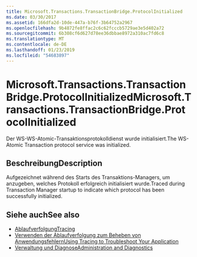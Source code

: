 ```yaml
---
title: Microsoft.Transactions.TransactionBridge.ProtocolInitialized
ms.date: 03/30/2017
ms.assetid: 166dfa2d-10de-447a-b76f-3b64752a2967
ms.openlocfilehash: 9b4872fe8ffac2c6c62fcccb5729ae3e5d402a72
ms.sourcegitcommit: 6b308cf6d627d78ee36dbbae8972a310ac7fd6c8
ms.translationtype: MT
ms.contentlocale: de-DE
ms.lasthandoff: 01/23/2019
ms.locfileid: "54683897"
---
```

# <a name="microsofttransactionstransactionbridgeprotocolinitialized"></a><span data-ttu-id="63305-102">Microsoft.Transactions.TransactionBridge.ProtocolInitialized</span><span class="sxs-lookup"><span data-stu-id="63305-102">Microsoft.Transactions.TransactionBridge.ProtocolInitialized</span></span>
<span data-ttu-id="63305-103">Der WS-WS-Atomic-Transaktionsprotokolldienst wurde initialisiert.</span><span class="sxs-lookup"><span data-stu-id="63305-103">The WS-Atomic Transaction protocol service was initialized.</span></span>  
  
## <a name="description"></a><span data-ttu-id="63305-104">Beschreibung</span><span class="sxs-lookup"><span data-stu-id="63305-104">Description</span></span>  
 <span data-ttu-id="63305-105">Aufgezeichnet während des Starts des Transaktions-Managers, um anzugeben, welches Protokoll erfolgreich initialisiert wurde.</span><span class="sxs-lookup"><span data-stu-id="63305-105">Traced during Transaction Manager startup to indicate which protocol has been successfully initialized.</span></span>  
  
## <a name="see-also"></a><span data-ttu-id="63305-106">Siehe auch</span><span class="sxs-lookup"><span data-stu-id="63305-106">See also</span></span>
- [<span data-ttu-id="63305-107">Ablaufverfolgung</span><span class="sxs-lookup"><span data-stu-id="63305-107">Tracing</span></span>](../../../../../docs/framework/wcf/diagnostics/tracing/index.md)
- [<span data-ttu-id="63305-108">Verwenden der Ablaufverfolgung zum Beheben von Anwendungsfehlern</span><span class="sxs-lookup"><span data-stu-id="63305-108">Using Tracing to Troubleshoot Your Application</span></span>](../../../../../docs/framework/wcf/diagnostics/tracing/using-tracing-to-troubleshoot-your-application.md)
- [<span data-ttu-id="63305-109">Verwaltung und Diagnose</span><span class="sxs-lookup"><span data-stu-id="63305-109">Administration and Diagnostics</span></span>](../../../../../docs/framework/wcf/diagnostics/index.md)
